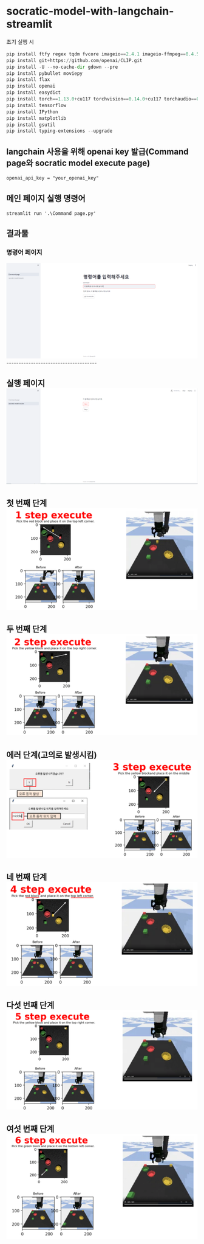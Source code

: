 # socratic-model-with-langchain-streamlit

초기 실행 시
``` python
pip install ftfy regex tqdm fvcore imageio==2.4.1 imageio-ffmpeg==0.4.5
pip install git+https://github.com/openai/CLIP.git
pip install -U --no-cache-dir gdown --pre
pip install pybullet moviepy
pip install flax
pip install openai
pip install easydict
pip install torch==1.13.0+cu117 torchvision==0.14.0+cu117 torchaudio==0.13.0 --extra-index-url https://download.pytorch.org/whl/cu117
pip install tensorflow
pip install IPython
pip install matplotlib
pip install gsutil
pip install typing-extensions --upgrade
```

## langchain 사용을 위해 openai key 발급(Command page와 socratic model execute page)
```
openai_api_key = "your_openai_key"
```

## 메인 페이지 실행 명령어
```
streamlit run '.\Command page.py'
```

## 결과물

<p align="center">
  
  ### 명령어 페이지
  <img src="./images/Command page.PNG">
  -------------------------------------

  실행 페이지
  <img src="./images/execute page.PNG">
  -------------------------------------

  첫 번째 단계
  <img src="./images/1 step execute.PNG">
  -------------------------------------

  두 번째 단계
  <img src="./images/2 step execute.PNG">
  -------------------------------------

  에러 단계(고의로 발생시킴)
  <img src="./images/error step execute.PNG">
  -------------------------------------

  네 번째 단계
  <img src="./images/4 step execute.PNG">
  -------------------------------------
  
  다섯 번째 단계
  <img src="./images/5 step execute.PNG">
  -------------------------------------

  여섯 번째 단계
  <img src="./images/6 step execute.PNG">
  -------------------------------------
  
</p>
